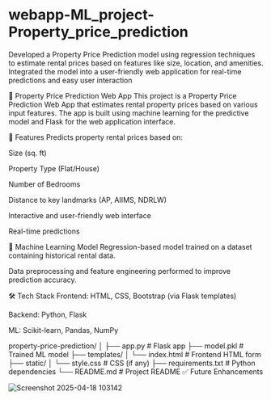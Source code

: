 # webapp-ML_project-Property_price_prediction
Developed a Property Price Prediction model using regression techniques to estimate rental prices based on features like size, location, and amenities. Integrated the model into a user-friendly web application for real-time predictions and easy user interaction

🏡 Property Price Prediction Web App
This project is a Property Price Prediction Web App that estimates rental property prices based on various input features. The app is built using machine learning for the predictive model and Flask for the web application interface.

🚀 Features
Predicts property rental prices based on:

Size (sq. ft)

Property Type (Flat/House)

Number of Bedrooms

Distance to key landmarks (AP, AIIMS, NDRLW)



Interactive and user-friendly web interface

Real-time predictions

🧠 Machine Learning Model
Regression-based model trained on a dataset containing historical rental data.

Data preprocessing and feature engineering performed to improve prediction accuracy.

🛠️ Tech Stack
Frontend: HTML, CSS, Bootstrap (via Flask templates)

Backend: Python, Flask

ML: Scikit-learn, Pandas, NumPy


property-price-prediction/
│
├── app.py                 # Flask app
├── model.pkl              # Trained ML model
├── templates/
│   └── index.html         # Frontend HTML form
├── static/
│   └── style.css          # CSS (if any)
├── requirements.txt       # Python dependencies
└── README.md              # Project README
✅ Future Enhancements




![Screenshot 2025-04-18 103142](https://github.com/dhuleprajakta/webapp-ML_project-Property_price_prediction/raw/main/Screenshot-2025-04-18-103142.png)











